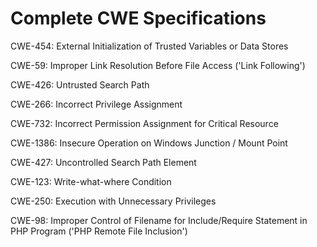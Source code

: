 

# Complete CWE Specifications

CWE-454: External Initialization of Trusted Variables or Data Stores

CWE-59: Improper Link Resolution Before File Access ('Link Following')

CWE-426: Untrusted Search Path

CWE-266: Incorrect Privilege Assignment

CWE-732: Incorrect Permission Assignment for Critical Resource

CWE-1386: Insecure Operation on Windows Junction / Mount Point

CWE-427: Uncontrolled Search Path Element

CWE-123: Write-what-where Condition

CWE-250: Execution with Unnecessary Privileges

CWE-98: Improper Control of Filename for Include/Require Statement in PHP Program ('PHP Remote File Inclusion')